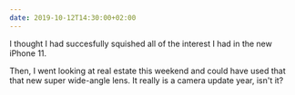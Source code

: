 ```yaml
---
date: 2019-10-12T14:30:00+02:00
---
```


I thought I had succesfully squished all of the interest I had in the new iPhone 11.

Then, I went looking at real estate this weekend and could have used that that new super wide-angle lens. It really is a camera update year, isn't it?
